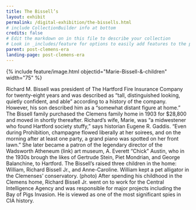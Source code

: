 ```yaml
---
title: The Bissell’s
layout: exhibit
permalink: /digital-exhibition/the-bissells.html
# include CollectionBuilder info at bottom
credits: false
# Edit the markdown on in this file to describe your collection
# Look in _includes/feature for options to easily add features to the page
parent: post-clemens-era
landing-page: post-clemens-era
---
```


{% include feature/image.html objectid="Marie-Bissell-&-children" width="75" %}

Richard M. Bissell was president of The Hartford Fire Insurance Company for twenty-eight years and was described as “tall, distinguished looking, quietly confident, and able” according to a history of the company. However, his son described him as a “somewhat distant figure at home.” The Bissell family purchased the Clemens family home in 1903 for $28,800 and moved in shortly thereafter. Richard’s wife, Marie, was “a midwestener who found Hartford society stuffy,” says historian Eugene R. Gaddis. “Even during Prohibition, champagne flowed liberally at her soirees, and on the morning after at least one party, a grand piano was spotted on her front lawn.” She later became a patron of the legendary director of the Wadsworth Atheneum (link) art museum, A. Everett “Chick” Austin, who in the 1930s brough the likes of Gertrude Stein, Piet Mondrian, and George Balanchine, to Hartford. The Bissell’s raised three children in the home: William, Richard Bissell Jr., and Anne-Caroline. William kept a pet alligator in the Clemenses’ conservatory. (photo) After spending his childhood in the Clemens home, Richard Bissell Jr. went on to work for the Central Intelligence Agency and was responsible for major projects including the Bay of Pigs Invasion. He is viewed as one of the most significant spies in CIA history.  